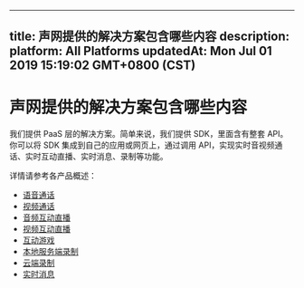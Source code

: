 
---
title: 声网提供的解决方案包含哪些内容
description: 
platform: All Platforms
updatedAt: Mon Jul 01 2019 15:19:02 GMT+0800 (CST)
---
# 声网提供的解决方案包含哪些内容
我们提供 PaaS 层的解决方案。简单来说，我们提供 SDK，里面含有整套 API。你可以将 SDK 集成到自己的应用或网页上，通过调用 API，实现实时音视频通话、实时互动直播、实时消息、录制等功能。

详情请参考各产品概述：

* [语音通话](https://docs.agora.io/cn/Voice/product_voice?platform=All%20Platforms)
* [视频通话](https://docs.agora.io/cn/Video/product_video?platform=All%20Platforms)
* [音频互动直播](https://docs.agora.io/cn/Audio%20Broadcast/product_live_audio?platform=All%20Platforms)
* [视频互动直播](https://docs.agora.io/cn/Interactive%20Broadcast/product_live?platform=All%20Platforms)
* [互动游戏](https://docs.agora.io/cn/Interactive%20Gaming/product_gaming?platform=All%20Platforms)
* [本地服务端录制](https://docs.agora.io/cn/Recording/product_recording?platform=Linux)
* [云端录制](https://docs.agora.io/cn/cloud-recording/product_cloud_recording?platform=Linux)
* [实时消息](https://docs.agora.io/cn/Real-time-Messaging/RTM_product?platform=All%20Platforms)

